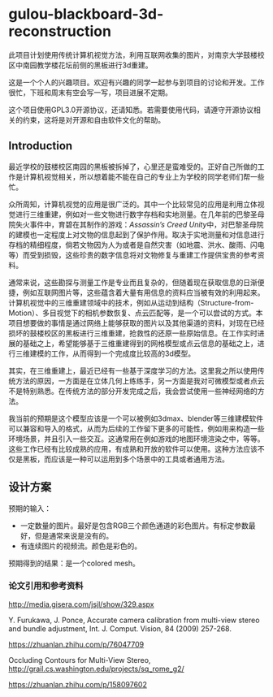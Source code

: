 # gulou-blackboard-3d-reconstruction

此项目计划使用传统计算机视觉方法，利用互联网收集的图片，对南京大学鼓楼校区中南园教学楼花坛前侧的黑板进行3d重建。

这是一个个人的兴趣项目。欢迎有兴趣的同学一起参与到项目的讨论和开发。工作很忙，下班和周末有空会写一写，项目进展不定期。

这个项目使用GPL3.0开源协议，还请知悉。若需要使用代码，请遵守开源协议相关的约束，这将是对开源和自由软件文化的帮助。

## Introduction
最近学校的鼓楼校区南园的黑板被拆掉了，心里还是蛮难受的。正好自己所做的工作是计算机视觉相关，所以想着能不能在自己的专业上为学校的同学老师们帮一些忙。

众所周知，计算机视觉的应用是很广泛的。其中一个比较常见的应用是利用立体视觉进行三维重建，例如对一些文物进行数字存档和实地测量。在几年前的巴黎圣母院失火事件中，育碧在其制作的游戏：*Assassin’s Creed Unity*中，对巴黎圣母院的建模也一定程度上对文物的信息起到了保护作用。取决于实地测量和对信息进行存档的精细程度，倘若文物因为人为或者是自然灾害（如地震、洪水、酸雨、闪电等）而受到损毁，这些珍贵的数字信息将对文物修复与重建工作提供宝贵的参考资料。

通常来说，这些勘探与测量工作是专业而且复杂的，但随着现在获取信息的日渐便捷，例如互联网图片等，这些蕴含着大量有用信息的资料应当被有效的利用起来。计算机视觉中的三维重建领域中的技术，例如从运动到结构（Structure-from-Motion）、多目视觉下的相机参数恢复、点云匹配等，是一个可以尝试的方式。本项目想要做的事情是通过网络上能够获取的图片以及其他渠道的资料，对现在已经损坏的鼓楼校区的黑板进行三维重建，抢救性的还原一些原始信息。在工作实时进展的基础之上，希望能够基于三维重建得到的网格模型或点云信息的基础之上，进行三维建模的工作，从而得到一个完成度比较高的3d模型。

其实，在三维重建上，最近已经有一些基于深度学习的方法。这里我之所以使用传统方法的原因，一方面是在立体几何上练练手，另一方面是我对可微模型或者点云不是特别熟悉。在传统方法的部分开发完成之后，我会尝试使用一些神经网络的方法。

我当前的预期是这个模型应该是一个可以被例如3dmax、blender等三维建模软件可以兼容和导入的格式，从而为后续的工作留下更多的可能性，例如用来构造一些环境场景，并且引入一些交互。这通常用在例如游戏的地图环境渲染之中，等等。这些工作已经有比较成熟的应用，有成熟和开放的软件可以使用。这种方法应该不仅是黑板，而应该是一种可以运用到多个场景中的工具或者通用方法。

## 设计方案
预期的输入：

* 一定数量的图片。最好是包含RGB三个颜色通道的彩色图片。有标定参数最好，但是通常来说是没有的。
* 有连续图片的视频流。颜色是彩色的。

预期得到的结果：是一个colored mesh。


### 论文引用和参考资料
http://media.gisera.com/jsjl/show/329.aspx

Y. Furukawa, J. Ponce, Accurate camera calibration from multi-view stereo and bundle adjustment, Int. J. Comput. Vision, 84 (2009) 257-268.

https://zhuanlan.zhihu.com/p/76047709

Occluding Contours for Multi-View Stereo, http://grail.cs.washington.edu/projects/sq_rome_g2/

https://zhuanlan.zhihu.com/p/158097602
